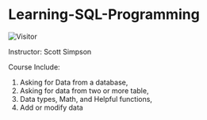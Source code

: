 # Learning-SQL-Programming
![Visitor](https://visitor-badge.laobi.icu/badge?page_id=Masrik-Dahir.repoName)

Instructor: Scott Simpson

Course Include:
1. Asking for Data from a database, 
2. Asking for data from two or more table, 
3. Data types, Math, and Helpful functions, 
4. Add or modify data
